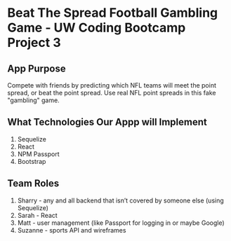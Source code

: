 # Beat The Spread Football Gambling Game - UW Coding Bootcamp Project 3
## App Purpose
Compete with friends by predicting which NFL teams will meet the point spread, or beat the point spread. Use real NFL point spreads in this fake "gambling" game.

## What Technologies Our Appp will Implement
1. Sequelize
2. React
3. NPM Passport
4. Bootstrap


## Team Roles
1. Sharry - any and all backend that isn’t covered by someone else (using Sequelize)
2. Sarah - React 
3. Matt - user management (like Passport for logging in or maybe Google)
4. Suzanne - sports API and wireframes

##

